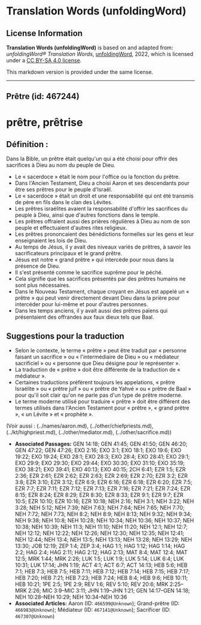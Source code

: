 # Translation Words (unfoldingWord)

## License Information

**Translation Words (unfoldingWord)** is based on and adapted from: _unfoldingWord® Translation Words_, [unfoldingWord](https://unfoldingword.org/utw), 2022, which is licensed under a [CC BY-SA 4.0 license](https://creativecommons.org/licenses/by-sa/4.0/legalcode.en).

This markdown version is provided under the same license.



--------------------------------

## Prêtre (id: 467244)

prêtre, prêtrise
================

Définition :
------------

Dans la Bible, un prêtre était quelqu'un qui a été choisi pour offrir des sacrifices à Dieu au nom du peuple de Dieu.

* Le « sacerdoce » était le nom pour l'office ou la fonction du prêtre.
* Dans l'Ancien Testament, Dieu a choisi Aaron et ses descendants pour être ses prêtres pour le peuple d'Israël.
* Le « sacerdoce » était un droit et une responsabilité qui ont été transmis de père en fils dans le clan des Lévites.
* Les prêtres israélites avaient la responsabilité d'offrir les sacrifices du peuple à Dieu, ainsi que d'autres fonctions dans le temple.
* Les prêtres offraient aussi des prières régulières à Dieu au nom de son peuple et effectuaient d'autres rites religieux.
* Les prêtres prononcaient des bénédictions formelles sur les gens et leur enseignaient les lois de Dieu.
* Au temps de Jésus, il y avait des niveaux variés de prêtres, à savoir les sacrificateurs principaux et le grand prêtre.
* Jésus est notre « grand prêtre » qui intercède pour nous dans la présence de Dieu.
* Il s'est présenté comme le sacrifice suprême pour le péché.
* Cela signifie que les sacrifices présentés par des prêtres humains ne sont plus nécessaires.
* Dans le Nouveau Testament, chaque croyant en Jésus est appelé un « prêtre » qui peut venir directement devant Dieu dans la prière pour intercéder pour lui\-même et pour d'autres personnes.
* Dans les temps anciens, il y avait aussi des prêtres païens qui présentaient des offrandes aux faux dieux tels que Baal.

Suggestions pour la traduction
------------------------------

* Selon le contexte, le terme « prêtre » peut être traduit par « personne faisant un sacrifice » ou « l'intermédiaire de Dieu » ou « médiateur sacrificiel » ou « personne que Dieu désigne pour le représenter ».
* La traduction de « prêtre » doit être différente de la traduction de « médiateur ».
* Certaines traductions préfèrent toujours les appelations, « prêtre Israélite » ou « prêtre juif » ou « prêtre de Yahvé » ou « prêtre de Baal » pour qu'il soit clair qu'on ne parle pas d'un type de prêtre moderne.
* Le terme moderne utilisé pour traduire « prêtre » doit être différent des termes utilisés dans l'Ancien Testament pour « prêtre », « grand prêtre », « un Lévite » et « prophète ».

(Voir aussi : (../names/aaron.md), (../other/chiefpriests.md), (../kt/highpriest.md), (../other/mediator.md), (../other/sacrifice.md))

* **Associated Passages:** GEN 14:18; GEN 41:45; GEN 41:50; GEN 46:20; GEN 47:22; GEN 47:26; EXO 2:16; EXO 3:1; EXO 18:1; EXO 19:6; EXO 19:22; EXO 19:24; EXO 28:1; EXO 28:3; EXO 28:4; EXO 28:41; EXO 29:1; EXO 29:9; EXO 29:30; EXO 29:44; EXO 30:30; EXO 31:10; EXO 35:19; EXO 38:21; EXO 39:41; EXO 40:13; EXO 40:15; 2CH 6:41; EZR 1:5; EZR 2:36; EZR 2:61; EZR 2:62; EZR 2:63; EZR 2:69; EZR 2:70; EZR 3:2; EZR 3:8; EZR 3:10; EZR 3:12; EZR 6:9; EZR 6:16; EZR 6:18; EZR 6:20; EZR 7:5; EZR 7:7; EZR 7:11; EZR 7:12; EZR 7:13; EZR 7:16; EZR 7:21; EZR 7:24; EZR 8:15; EZR 8:24; EZR 8:29; EZR 8:30; EZR 8:33; EZR 9:1; EZR 9:7; EZR 10:5; EZR 10:10; EZR 10:16; EZR 10:18; NEH 2:16; NEH 3:1; NEH 3:22; NEH 3:28; NEH 5:12; NEH 7:39; NEH 7:63; NEH 7:64; NEH 7:65; NEH 7:70; NEH 7:72; NEH 7:73; NEH 8:2; NEH 8:9; NEH 8:13; NEH 9:32; NEH 9:34; NEH 9:38; NEH 10:8; NEH 10:28; NEH 10:34; NEH 10:36; NEH 10:37; NEH 10:38; NEH 10:39; NEH 11:3; NEH 11:10; NEH 11:20; NEH 12:1; NEH 12:7; NEH 12:12; NEH 12:22; NEH 12:26; NEH 12:30; NEH 12:35; NEH 12:41; NEH 12:44; NEH 13:4; NEH 13:5; NEH 13:13; NEH 13:28; NEH 13:29; NEH 13:30; JOB 12:19; ZEP 1:4; ZEP 3:4; HAG 1:1; HAG 1:12; HAG 1:14; HAG 2:2; HAG 2:4; HAG 2:11; HAG 2:12; HAG 2:13; MAT 8:4; MAT 12:4; MAT 12:5; MRK 1:44; MRK 2:26; LUK 1:5; LUK 1:9; LUK 5:14; LUK 6:4; LUK 10:31; LUK 17:14; JHN 1:19; ACT 4:1; ACT 6:7; ACT 14:13; HEB 5:6; HEB 7:1; HEB 7:3; HEB 7:5; HEB 7:11; HEB 7:12; HEB 7:14; HEB 7:15; HEB 7:17; HEB 7:20; HEB 7:21; HEB 7:23; HEB 7:24; HEB 8:4; HEB 9:6; HEB 10:11; HEB 10:21; 1PE 2:5; 1PE 2:9; REV 1:6; REV 5:10; REV 20:6; MRK 2:25–MRK 2:26; MIC 3:9–MIC 3:11; JHN 1:19–JHN 1:21; GEN 14:17–GEN 14:18; NEH 10:28–NEH 10:29; NEH 10:34–NEH 10:36
* **Associated Articles:** Aaron (ID: `466599@Unknown`); Grand-prêtre (ID: `466983@Unknown`); Médiateur (ID: `467141@Unknown`); Sacrificer (ID: `467307@Unknown`)

